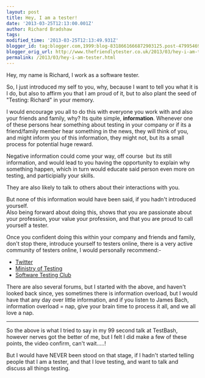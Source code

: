 ```yaml
---
layout: post
title: Hey, I am a tester!
date: '2013-03-25T12:13:00.001Z'
author: Richard Bradshaw
tags: 
modified_time: '2013-03-25T12:13:49.931Z'
blogger_id: tag:blogger.com,1999:blog-8318661666872903125.post-4799546917306732814
blogger_orig_url: http://www.thefriendlytester.co.uk/2013/03/hey-i-am-tester.html
permalink: /2013/03/hey-i-am-tester.html
---
```


Hey, my name is Richard, I work as a software tester.  

So, I just introduced my self to you, why, because I want to tell you what it is I do, but also to affirm you that I am proud of it, but to also plant the seed of "Testing: Richard" in your memory.  

I would encourage you all to do this with everyone you work with and also your friends and family, why? Its quite simple, **information**. Whenever one of these persons hear something about testing in your company or if its a friend/family member hear something in the news, they will think of you, and might inform you of this information, they might not, but its a small process for potential huge reward.  

Negative information could come your way, off course  but its still information, and would lead to you having the opportunity to explain why something happen, which in turn would educate said person even more on testing, and participially your skills.  

They are also likely to talk to others about their interactions with you.  

But none of this information would have been said, if you hadn't introduced yourself.  
Also being forward about doing this, shows that you are passionate about your profession, your value your profession, and that you are proud to call yourself a tester.  

Once you confident doing this within your company and friends and family, don't stop there, introduce yourself to testers online, there is a very active community of testers online, I would personally recommend:-  

*   [Twitter](https://twitter.com/FriendlyTester)
*   [Ministry of Testin](http://www.ministryoftesting.com/)g
*   [Software Testing Club](http://www.softwaretestingclub.com/)

There are also several forums, but I started with the above, and haven't looked back since, yes sometimes there is information overload, but I would have that any day over little information, and if you listen to James Bach, information overload = nap, give your brain time to process it all, and we all love a nap.

***

So the above is what I tried to say in my 99 second talk at TestBash, however nerves got the better of me, but I felt I did make a few of these points, the video confirm, can't wait.....!

But I would have NEVER been stood on that stage, if I hadn't started telling people that I am a tester, and that I love testing, and want to talk and discuss all things testing.